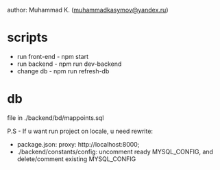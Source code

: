 author: Muhammad K. (muhammadkasymov@yandex.ru)

# scripts
- run front-end - npm start
- run backend - npm run dev-backend
- change db - npm run refresh-db

# db
file in ./backend/bd/mappoints.sql

P.S - If u want run project on locale, u need rewrite:

 - package.json: proxy: http://localhost:8000;
 - ./backend/constants/config: uncomment ready MYSQL_CONFIG, and delete/comment existing MYSQL_CONFIG
